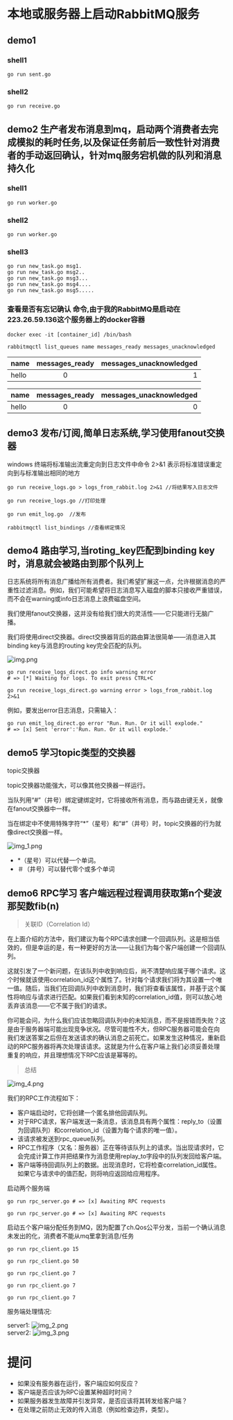 # 本地或服务器上启动RabbitMQ服务

## demo1

### shell1
```shell
go run sent.go
```
### shell2
```shell
go run receive.go
```

## demo2 生产者发布消息到mq，启动两个消费者去完成模拟的耗时任务,以及保证任务前后一致性针对消费者的手动返回确认，针对mq服务宕机做的队列和消息持久化

### shell1
```shell
go run worker.go
```
### shell2
```shell
go run worker.go
```
### shell3
```shell3
go run new_task.go msg1.
go run new_task.go msg2..
go run new_task.go msg3...
go run new_task.go msg4....
go run new_task.go msg5.....
```
### 查看是否有忘记确认 命令,由于我的RabbitMQ是启动在223.26.59.136这个服务器上的docker容器
```shell
docker exec -it [container_id] /bin/bash
```

```shell
rabbitmqctl list_queues name messages_ready messages_unacknowledged
```

| name  | messages_ready | messages_unacknowledged |
|:------|:--------------:|------------------------:|
| hello |       0        |                       1 |

| name  | messages_ready | messages_unacknowledged |
|:------|:--------------:|------------------------:|
| hello |       0        |                       0 |

## demo3 发布/订阅,简单日志系统,学习使用fanout交换器
windows 终端将标准输出流重定向到日志文件中命令 2>&1 表示将标准错误重定向到与标准输出相同的地方
```shell
go run receive_logs.go > logs_from_rabbit.log 2>&1 //将结果写入日志文件
```
```shell
go run receive_logs.go //打印处理
```
```shell
go run emit_log.go  //发布
```

```shell
rabbitmqctl list_bindings //查看绑定情况
```

## demo4 路由学习,当roting_key匹配到binding key时，消息就会被路由到那个队列上
日志系统将所有消息广播给所有消费者。我们希望扩展这一点，允许根据消息的严重性过滤消息。例如，我们可能希望将日志消息写入磁盘的脚本只接收严重错误，而不会在warning或info日志消息上浪费磁盘空间。

我们使用fanout交换器，这并没有给我们很大的灵活性——它只能进行无脑广播。

我们将使用direct交换器。direct交换器背后的路由算法很简单——消息进入其binding key与消息的routing key完全匹配的队列。


![img.png](img.png)


```shell
go run receive_logs_direct.go info warning error
# => [*] Waiting for logs. To exit press CTRL+C
```
```shell
go run receive_logs_direct.go warning error > logs_from_rabbit.log 2>&1
```
例如，要发出error日志消息，只需输入：
```shell
go run emit_log_direct.go error "Run. Run. Or it will explode."
# => [x] Sent 'error':'Run. Run. Or it will explode.'

```

## demo5 学习topic类型的交换器
topic交换器

topic交换器功能强大，可以像其他交换器一样运行。

当队列用“#”（井号）绑定键绑定时，它将接收所有消息，而与路由键无关，就像在fanout交换器中一样。

当在绑定中不使用特殊字符“*”（星号）和“#”（井号）时，topic交换器的行为就像direct交换器一样。


![img_1.png](img_1.png)



+ *（星号）可以代替一个单词。
+ ＃（井号）可以替代零个或多个单词

## demo6 RPC学习 客户端远程过程调用获取第n个斐波那契数fib(n)

>关联ID（Correlation Id）

在上面介绍的方法中，我们建议为每个RPC请求创建一个回调队列。这是相当低效的，但是幸运的是，有一种更好的方法——让我们为每个客户端创建一个回调队列。

这就引发了一个新问题，在该队列中收到响应后，尚不清楚响应属于哪个请求。这个时候就该使用correlation_id这个属性了。针对每个请求我们将为其设置一个唯一值。随后，当我们在回调队列中收到消息时，我们将查看该属性，并基于这个属性将响应与请求进行匹配。如果我们看到未知的correlation_id值，则可以放心地丢弃该消息——它不属于我们的请求。

你可能会问，为什么我们应该忽略回调队列中的未知消息，而不是报错而失败？这是由于服务器端可能出现竞争状况。尽管可能性不大，但RPC服务器可能会在向我们发送答案之后但在发送请求的确认消息之前死亡。如果发生这种情况，重新启动的RPC服务器将再次处理该请求。这就是为什么在客户端上我们必须妥善处理重复的响应，并且理想情况下RPC应该是幂等的。

>总结

![img_4.png](img_4.png)

我们的RPC工作流程如下：

+ 客户端启动时，它将创建一个匿名排他回调队列。
+ 对于RPC请求，客户端发送一条消息，该消息具有两个属性：reply_to（设置为回调队列）和correlation_id（设置为每个请求的唯一值）。
+ 该请求被发送到rpc_queue队列。
+ RPC工作程序（又名：服务器）正在等待该队列上的请求。当出现请求时，它会完成计算工作并把结果作为消息使用replay_to字段中的队列发回给客户端。
+ 客户端等待回调队列上的数据。出现消息时，它将检查correlation_id属性。如果它与请求中的值匹配，则将响应返回给应用程序。


启动两个服务端
```shell
go run rpc_server.go # => [x] Awaiting RPC requests
```
```shell
go run rpc_server.go # => [x] Awaiting RPC requests
```

启动五个客户端分配任务到MQ，因为配置了ch.Qos公平分发，当前一个确认消息未发出的化，消费者不能从mq里拿到消息/任务
```shell
go run rpc_client.go 15
```
```shell
go run rpc_client.go 50
```
```shell
go run rpc_client.go 7
```
```shell
go run rpc_client.go 7
```
```shell
go run rpc_client.go 7
```
服务端处理情况:

server1:
![img_2.png](img_2.png)    
server2:
![img_3.png](img_3.png)

# 提问
+ 如果没有服务器在运行，客户端应如何反应？
+ 客户端是否应该为RPC设置某种超时时间？
+ 如果服务器发生故障并引发异常，是否应该将其转发给客户端？
+ 在处理之前防止无效的传入消息（例如检查边界，类型）。